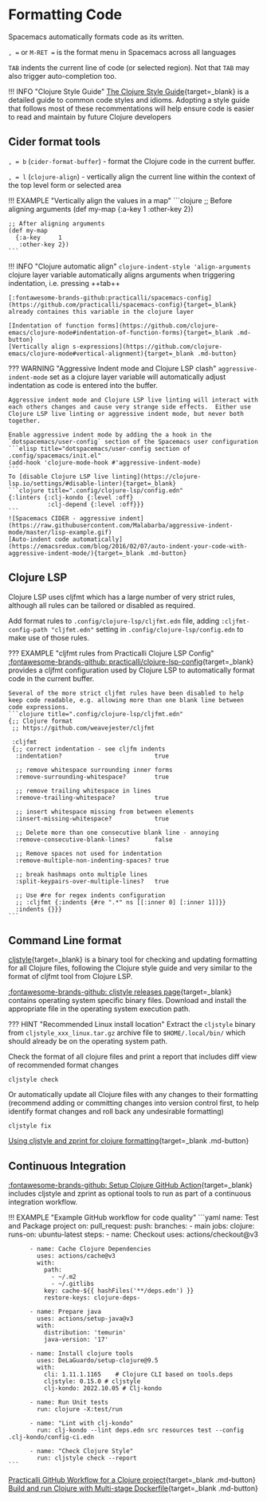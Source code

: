 # Formatting Code

Spacemacs automatically formats code as its written.

`, =` or `M-RET =` is the format menu in Spacemacs across all languages

`TAB` indents the current line of code (or selected region).  Not that `TAB` may also trigger auto-completion too.


!!! INFO "Clojure Style Guide"
   [The Clojure Style Guide](https://guide.clojure.style/){target=_blank} is a detailed guide to common code styles and idioms.  Adopting a style guide that follows most of these recommentations will help ensure code is easier to read and maintain by future Clojure developers


## Cider format tools

`, = b` (`cider-format-buffer`) - format the Clojure code in the current buffer.

`, = l` (`clojure-align`) - vertically align the current line within the context of the top level form or selected area


!!! EXAMPLE "Vertically align the values in a map"
    ```clojure
    ;; Before aligning arguments
    (def my-map
      {:a-key 1
       :other-key 2})

    ;; After aligning arguments
    (def my-map
      {:a-key     1
       :other-key 2})
    ```

!!! INFO "Clojure automatic align"
    `clojure-indent-style 'align-arguments` clojure layer variable automatically aligns arguments when triggering indentation, i.e. pressing ++tab++

    [:fontawesome-brands-github:practicalli/spacemacs-config](https://github.com/practicalli/spacemacs-config){target=_blank} already containes this variable in the clojure layer

    [Indentation of function forms](https://github.com/clojure-emacs/clojure-mode#indentation-of-function-forms){target=_blank .md-button}
    [Vertically align s-expressions](https://github.com/clojure-emacs/clojure-mode#vertical-alignment){target=_blank .md-button}


??? WARNING "Aggressive Indent mode and Clojure LSP clash"
    `aggressive-indent-mode` set as a clojure layer variable will automatically adjust indentation as code is entered into the buffer.

    Aggressive indent mode and Clojure LSP live linting will interact with each others changes and cause very strange side effects.  Either use Clojure LSP live linting or aggressive indent mode, but never both together.

    Enable aggressive indent mode by adding the a hook in the `dotspacemacs/user-config` section of the Spacemacs user configuration
    ```elisp title="dotspacemacs/user-config section of .config/spacemacs/init.el"
    (add-hook 'clojure-mode-hook #'aggressive-indent-mode)
    ```
    To [disable Clojure LSP live linting](https://clojure-lsp.io/settings/#disable-linter){target=_blank}
    ```clojure title=".config/clojure-lsp/config.edn"
    {:linters {:clj-kondo {:level :off}
               :clj-depend {:level :off}}}
    ```
    ![Spacemacs CIDER - aggressive indent](https://raw.githubusercontent.com/Malabarba/aggressive-indent-mode/master/lisp-example.gif)
    [Auto-indent code automatically](https://emacsredux.com/blog/2016/02/07/auto-indent-your-code-with-aggressive-indent-mode/){target=_blank .md-button}


## Clojure LSP

Clojure LSP uses cljfmt which has a large number of very strict rules, although all rules can be tailored or disabled as required.

Add format rules to `.config/clojure-lsp/cljfmt.edn` file, adding `:cljfmt-config-path "cljfmt.edn"` setting in `.config/clojure-lsp/config.edn` to make use of those rules.

??? EXAMPLE "cljfmt rules from Practicalli Clojure LSP Config"
    [:fontawesome-brands-github: practicalli/clojure-lsp-config](https://github.com/practicalli/clojure-lsp-config){target=_blank} provides a cljfmt configuration used by Clojure LSP to automatically format code in the current buffer.

    Several of the more strict cljfmt rules have been disabled to help keep code readable, e.g. allowing more than one blank line between code expressions.
    ```clojure title=".config/clojure-lsp/cljfmt.edn"
    {;; Clojure format
     ;; https://github.com/weavejester/cljfmt

     :cljfmt
     {;; correct indentation - see cljfm indents
      :indentation?                          true

      ;; remove whitespace surrounding inner forms
      :remove-surrounding-whitespace?        true

      ;; remove trailing whitespace in lines
      :remove-trailing-whitespace?           true

      ;; insert whitespace missing from between elements
      :insert-missing-whitespace?            true

      ;; Delete more than one consecutive blank line - annoying
      :remove-consecutive-blank-lines?       false

      ;; Remove spaces not used for indentation
      :remove-multiple-non-indenting-spaces? true

      ;; break hashmaps onto multiple lines
      :split-keypairs-over-multiple-lines?   true

      ;; Use #re for regex indents configuration
      ;; :cljfmt {:indents {#re ".*" ns [[:inner 0] [:inner 1]]}}
      :indents {}}}
    ```


## Command Line format

[cljstyle](https://practical.li/clojure/clojure-cli/clojure-style/){target=_blank} is a binary tool for checking and updating formatting for all Clojure files, following the Clojure style guide and very similar to the format of cljfmt tool from Clojure LSP.

[:fontawesome-brands-github: cljstyle releases page](https://github.com/greglook/cljstyle/releases){target=_blank} contains operating system specific binary files.  Download and install the appropriate file in the operating system execution path.

??? HINT "Recommended Linux install location"
    Extract the `cljstyle` binary from `cljstyle_xxx_linux.tar.gz` archive file to `$HOME/.local/bin/` which should already be on the operating system path.

Check the format of all clojure files and print a report that includes diff view of recommended format changes
```shell
cljstyle check
```

Or automatically update all Clojure files with any changes to their formatting (recommend adding or committing changes into version control first, to help identify format changes and roll back any undesirable formatting)

```shell
cljstyle fix
```

[Using cljstyle and zprint for clojure formatting](https://practical.li/clojure/clojure-cli/clojure-style/){target=_blank .md-button}


## Continuous Integration

[:fontawesome-brands-github: Setup Clojure GitHub Action](https://github.com/DeLaGuardo/setup-clojure){target=_blank} includes cljstyle and zprint as optional tools to run as part of a continuous integration workflow.

!!! EXAMPLE "Example GitHub workflow for code quality"
    ```yaml
    name: Test and Package project
    on:
      pull_request:
      push:
        branches:
          - main
    jobs:
      clojure:
        runs-on: ubuntu-latest
        steps:
          - name: Checkout
            uses: actions/checkout@v3

          - name: Cache Clojure Dependencies
            uses: actions/cache@v3
            with:
              path:
                - ~/.m2
                - ~/.gitlibs
              key: cache-${{ hashFiles('**/deps.edn') }}
              restore-keys: clojure-deps-

          - name: Prepare java
            uses: actions/setup-java@v3
            with:
              distribution: 'temurin'
              java-version: '17'

          - name: Install clojure tools
            uses: DeLaGuardo/setup-clojure@9.5
            with:
              cli: 1.11.1.1165    # Clojure CLI based on tools.deps
              cljstyle: 0.15.0 # cljstyle
              clj-kondo: 2022.10.05 # Clj-kondo

          - name: Run Unit tests
            run: clojure -X:test/run

          - name: "Lint with clj-kondo"
            run: clj-kondo --lint deps.edn src resources test --config .clj-kondo/config-ci.edn

          - name: "Check Clojure Style"
            run: cljstyle check --report
    ```

[Practicalli GitHub Workflow for a Clojure project](https://practical.li/clojure/clojure-cli/clojure-style/){target=_blank .md-button}
[Build and run Clojure with Multi-stage Dockerfile](https://practical.li/blog/posts/build-and-run-clojure-with-multistage-dockerfile/){target=_blank .md-button}
